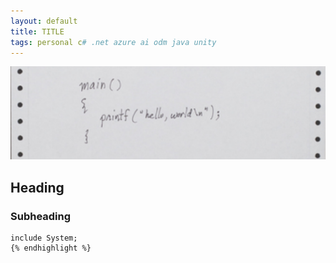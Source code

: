 ```yaml
---
layout: default
title: TITLE
tags: personal c# .net azure ai odm java unity
---
```


![text](../assets/2017/12-22-helloworld.png)

## Heading

<!--more-->

### Subheading

```{% highlight csharp linenos %}
include System;
{% endhighlight %}
```
